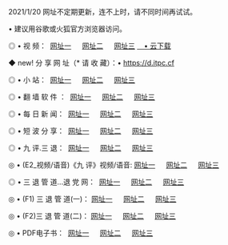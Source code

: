<p>2021/1/20 网址不定期更新，连不上时，请不同时间再试试。
<p>• 建议用谷歌或火狐官方浏览器访问。
<p>◎ • 视 频： 
<a href="http://pup.hdfmradio.com/" target="_blank">网址一</a> 　 
<a href="http://ptg.hdfmradio.com/" target="_blank">网址二</a> 　 
<a href="http://ptg.hdfmradio.com/b.html" target="_blank">网址三</a>
<a href="https://yadi.sk/d/d0sUeAOpal3njw" target="_blank">　• 云下载 </a></p>
<p>◆ new! 分 享 网 址（* 请 收 藏）：• <a href="http://prv.hdfmradio.com/a.html">https://d.itpc.cf</a></p>

<p>◎ • 小 站：  
<a href="http://pup.hdfmradio.com/f.html" target="_blank">网址一</a> 　 
<a href="http://ptg.hdfmradio.com/h.html" target="_blank">网址二</a> 　 
<a href="http://ptg.hdfmradio.com/k/" target="_blank">网址三</a></p>
<p>◎ • 翻 墙 软 件 ：  
<a href="http://pup.hdfmradio.com/ff/" target="_blank">网址一</a> 　 
<a href="http://ptg.hdfmradio.com/s/read/a1_nd.html" target="_blank">网址二</a> 　 
<a href="http://ptg.hdfmradio.com/ff/index.html" target="_blank">网址三</a></p>
<p>◎ • 每 日 新 闻：  
<a href="http://pup.hdfmradio.com/day/" target="_blank">网址一</a> 　 
<a href="http://ptg.hdfmradio.com/day/" target="_blank">网址二</a> 　 
<a href="http://ptg.hdfmradio.com/day/index.html" target="_blank">网址三</a></p>
<p>◎ • 短 波 分 享：  
<a href="http://pup.hdfmradio.com/h/" target="_blank">网址一</a> 　 
<a href="http://ptg.hdfmradio.com/h/" target="_blank">网址二</a> 　 
<a href="http://ptg.hdfmradio.com/h/index.html" target="_blank">网址三</a></p>
<p>◎ • 九 评.三 退：  
<a href="http://pup.hdfmradio.com/t/" target="_blank">网址一</a> 　 
<a href="http://ptg.hdfmradio.com/v2/index.html" target="_blank">网址二</a> 　 
<a href="http://ptg.hdfmradio.com/tt/index.html" target="_blank">网址三</a> 　</p>
<p>◎ • (E2_视频/语音)《九 评》视频/语音: 
<a href="http://ptg.hdfmradio.com/7738.html" target="_blank">网址一</a> 　 
<a href="http://ptg.hdfmradio.com/7614.html" target="_blank">网址二</a> 　 
<a href="http://ptg.hdfmradio.com/7633.html" target="_blank">网址三</a></p>
<p>◎ • 三 退 管 道...退 党 网：  
<a href="http://pup.hdfmradio.com/go/td1.html" target="_blank">网址一</a> 　 
<a href="http://ptg.hdfmradio.com/go/td2.html" target="_blank">网址二</a> 　 
<a href="http://ptg.hdfmradio.com/go/td3.html" target="_blank">网址三</a></p>
<p>◎ • (F1) 三 退 管 道(一)： 
<a href="http://pup.hdfmradio.com/dd/" target="_blank">网址一</a> 　 
<a href="http://ptg.hdfmradio.com/s/read/a1_tdx.html" target="_blank">网址二</a> 　 
<a href="http://ptg.hdfmradio.com/dd/" target="_blank">网址三</a></p>
<p>◎ • (F2)三 退 管 道(二)： 
<a href="http://ptg.hdfmradio.com/d/" target="_blank">网址一</a> 　 
<a href="http://pup.hdfmradio.com/d/index.html" target="_blank">网址二</a> 　 
<a href="http://ptg.hdfmradio.com/d/" target="_blank">网址三</a></p>
<p>◎ • PDF电子书：  
<a href="http://pup.hdfmradio.com/p/" target="_blank">网址一</a> 　 
<a href="http://ptg.hdfmradio.com/p/index.html" target="_blank">网址二</a> 　 
<a href="http://ptg.hdfmradio.com/p/" target="_blank">网址三</a></p>
